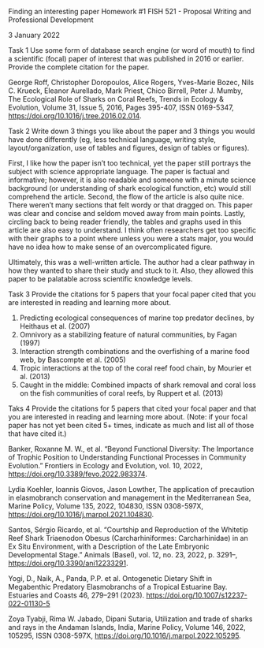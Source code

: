 
Finding an interesting paper
Homework #1
FISH 521 - Proposal Writing and Professional Development

3 January 2022



Task 1
Use some form of database search engine (or word of mouth) to find a scientific (focal) paper of interest that was published in 2016 or earlier. Provide the complete citation for the paper.

George Roff, Christopher Doropoulos, Alice Rogers, Yves-Marie Bozec, Nils C. Krueck, Eleanor 
Aurellado, Mark Priest, Chico Birrell, Peter J. Mumby, The Ecological Role of Sharks on Coral Reefs, Trends in Ecology & Evolution, Volume 31, Issue 5, 2016, Pages 395-407, ISSN 0169-5347, https://doi.org/10.1016/j.tree.2016.02.014.


Task 2
Write down 3 things you like about the paper and 3 things you would have done differently (eg, less technical language, writing style, layout/organization, use of tables and figures, design of tables or figures).

First, I like how the paper isn’t too technical, yet the paper still portrays the subject with science appropriate language. The paper is factual and informative; however, it is also readable and someone with a minute science background (or understanding of shark ecological function, etc) would still comprehend the article. Second, the flow of the article is also quite nice. There weren’t many sections that felt wordy or that dragged on. This paper was clear and concise and seldom moved away from main points. Lastly, circling back to being reader friendly, the tables and graphs used in this article are also easy to understand. I think often researchers get too specific with their graphs to a point where unless you were a stats major, you would have no idea how to make sense of an overcomplicated figure. 

Ultimately, this was a well-written article. The author had a clear pathway in how they wanted to share their study and stuck to it. Also, they allowed this paper to be palatable across scientific knowledge levels. 

Task 3
Provide the citations for 5 papers that your focal paper cited that you are interested in reading and learning more about.

1.	Predicting ecological consequences of marine top predator declines, by Heithaus et al. (2007) 
2.	Omnivory as a stabilizing feature of natural communities, by Fagan (1997)
3.	Interaction strength combinations and the overfishing of a marine food web, by Bascompte et al. (2005)
4.	Tropic interactions at the top of the coral reef food chain, by Mourier et al. (2013)
5.	Caught in the middle: Combined impacts of shark removal and coral loss on the fish communities of coral reefs, by Ruppert et al. (2013)



Taks 4
Provide the citations for 5 papers that cited your focal paper and that you are interested in reading and learning more about. (Note: if your focal paper has not yet been cited 5+ times, indicate as much and list all of those that have cited it.)

Banker, Roxanne M. W., et al. “Beyond Functional Diversity: The Importance of Trophic Position 
to Understanding Functional Processes in Community Evolution.” Frontiers in Ecology and Evolution, vol. 10, 2022, https://doi.org/10.3389/fevo.2022.983374.

Lydia Koehler, Ioannis Giovos, Jason Lowther, The application of precaution in elasmobranch 
conservation and management in the Mediterranean Sea, Marine Policy, Volume 135, 2022, 104830, ISSN 0308-597X, https://doi.org/10.1016/j.marpol.2021.104830.

Santos, Sérgio Ricardo, et al. “Courtship and Reproduction of the Whitetip Reef Shark 
Triaenodon Obesus (Carcharhiniformes: Carcharhinidae) in an Ex Situ Environment, with a Description of the Late Embryonic Developmental Stage.” Animals (Basel), vol. 12, no. 23, 2022, p. 3291–, https://doi.org/10.3390/ani12233291.

Yogi, D., Naik, A., Panda, P.P. et al. Ontogenetic Dietary Shift in Megabenthic Predatory 
Elasmobranchs of a Tropical Estuarine Bay. Estuaries and Coasts 46, 279–291 (2023). https://doi.org/10.1007/s12237-022-01130-5

Zoya Tyabji, Rima W. Jabado, Dipani Sutaria, Utilization and trade of sharks and rays in the 
Andaman Islands, India, Marine Policy, Volume 146, 2022, 105295, ISSN 0308-597X,
https://doi.org/10.1016/j.marpol.2022.105295.
